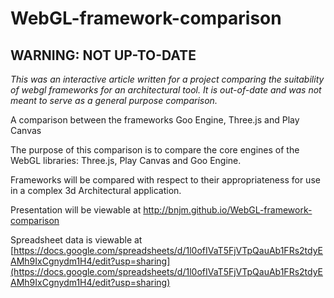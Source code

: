 # WebGL-framework-comparison

## WARNING: NOT UP-TO-DATE
_This was an interactive article written for a project comparing the suitability of webgl frameworks for an architectural tool. It is out-of-date and was not meant to serve as a general purpose comparison._

A comparison between the frameworks Goo Engine, Three.js and Play Canvas

The purpose of this comparison is to compare the core engines of the WebGL libraries: Three.js, Play Canvas and Goo Engine.

Frameworks will be compared with respect to their appropriateness for use in a complex 3d Architectural application.
 
Presentation will be viewable at http://bnjm.github.io/WebGL-framework-comparison

Spreadsheet data is viewable at [https://docs.google.com/spreadsheets/d/1l0ofIVaT5FjVTpQauAb1FRs2tdyEAMh9IxCgnydm1H4/edit?usp=sharing](https://docs.google.com/spreadsheets/d/1l0ofIVaT5FjVTpQauAb1FRs2tdyEAMh9IxCgnydm1H4/edit?usp=sharing)










